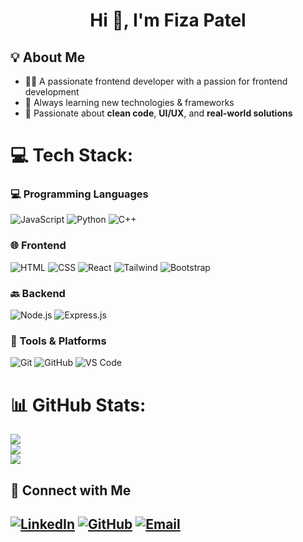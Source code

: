 <h1 align="center">Hi 👋, I'm Fiza Patel</h1>

## 💡 About Me
- 👩‍💻 A passionate frontend developer with a passion for frontend development
- 🔄 Always learning new technologies & frameworks
- 🚀 Passionate about **clean code**, **UI/UX**, and **real-world solutions**
  
# 💻 Tech Stack:
### 💻 Programming Languages
![JavaScript](https://img.shields.io/badge/JavaScript-F7DF1E?style=flat-square&logo=javascript&logoColor=black)
![Python](https://img.shields.io/badge/Python-3776AB?style=flat-square&logo=python&logoColor=white)
![C++](https://img.shields.io/badge/C++-00599C?style=flat-square&logo=c%2B%2B&logoColor=white)

### 🌐 Frontend
![HTML](https://img.shields.io/badge/HTML-E34F26?style=flat-square&logo=html5&logoColor=white)
![CSS](https://img.shields.io/badge/CSS-1572B6?style=flat-square&logo=css3)
![React](https://img.shields.io/badge/React-20232A?style=flat-square&logo=react)
![Tailwind](https://img.shields.io/badge/Tailwind-38B2AC?style=flat-square&logo=tailwind-css)
![Bootstrap](https://img.shields.io/badge/Bootstrap-563D7C?style=flat-square&logo=bootstrap)

### 🔙 Backend
![Node.js](https://img.shields.io/badge/Node.js-339933?style=flat-square&logo=node.js)
![Express.js](https://img.shields.io/badge/Express.js-000000?style=flat-square&logo=express)

### 🧰 Tools & Platforms
![Git](https://img.shields.io/badge/Git-F05032?style=flat-square&logo=git)
![GitHub](https://img.shields.io/badge/GitHub-181717?style=flat-square&logo=github)
![VS Code](https://img.shields.io/badge/VSCode-007ACC?style=flat-square&logo=visual-studio-code)

# 📊 GitHub Stats:
![](https://github-readme-stats.vercel.app/api?username=FizaPatel20&theme=dark&hide_border=false&include_all_commits=false&count_private=false)<br/>
![](https://nirzak-streak-stats.vercel.app/?user=FizaPatel20&theme=dark&hide_border=false)<br/>
![](https://github-readme-stats.vercel.app/api/top-langs/?username=FizaPatel20&theme=dark&hide_border=false&include_all_commits=false&count_private=false&layout=compact)

## 🤝 Connect with Me

[![LinkedIn](https://img.shields.io/badge/LinkedIn-blue?style=for-the-badge&logo=linkedin)](http://www.linkedin.com/in/fiza-patel-6b1210310)
[![GitHub](https://img.shields.io/badge/GitHub-black?style=for-the-badge&logo=github)](https://github.com/FizaPatel20)
[![Email](https://img.shields.io/badge/Email-red?style=for-the-badge&logo=gmail&logoColor=white)](mailto:fizap5125@gmail.com)
---
